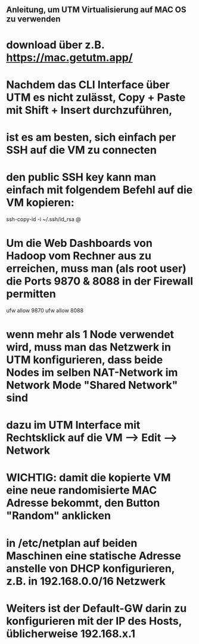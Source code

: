 ## Anleitung, um UTM Virtualisierung auf MAC OS zu verwenden
# download über z.B. https://mac.getutm.app/

# Nachdem das CLI Interface über UTM es nicht zulässt, Copy + Paste mit Shift + Insert durchzuführen,
# ist es am besten, sich einfach per SSH auf die VM zu connecten
# den public SSH key kann man einfach mit folgendem Befehl auf die VM kopieren:
ssh-copy-id -i ~/.ssh/id_rsa <username>@<vm-ip> 
# Um die Web Dashboards von Hadoop vom Rechner aus zu erreichen, muss man (als root user) die Ports 9870 & 8088 in der Firewall permitten
ufw allow 9870
ufw allow 8088
# wenn mehr als 1 Node verwendet wird, muss man das Netzwerk in UTM konfigurieren, dass beide Nodes im selben NAT-Network im Network Mode "Shared Network" sind
# dazu im UTM Interface mit Rechtsklick auf die VM --> Edit --> Network
# WICHTIG: damit die kopierte VM eine neue randomisierte MAC Adresse bekommt, den Button "Random" anklicken

# in /etc/netplan auf beiden Maschinen eine statische Adresse anstelle von DHCP konfigurieren, z.B. in 192.168.0.0/16 Netzwerk

# Weiters ist der Default-GW darin zu konfigurieren mit der IP des Hosts, üblicherweise 192.168.x.1